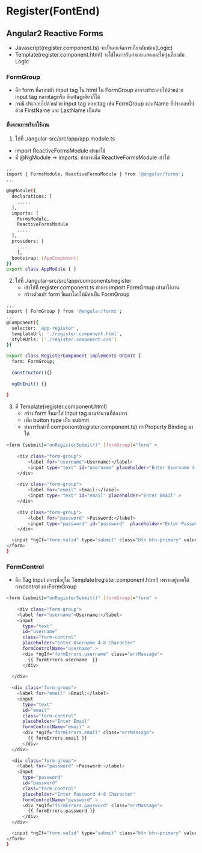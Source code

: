 # Register(FontEnd)
## Angular2 Reactive Forms
 - Javascript(register.component.ts) จะเป็นคนจัดการเกี่ยวกับฟอม(Logic)
 - Template(register.component.html) จะใช้ในการรับค่าและแสดงผลไม่ยุ่งเกี่ยวกับ Logic 
 ### FormGroup
  * คือ form ที่ครอบตัว input tag ใน html ใน FormGroup อาจจะประกอบไปด้วยด้วย input tag หลายtagหรือ มีแค่tagเดียวก็ได้
  * กรณี ประกอบไปด้วยด้วย input tag หลายtag เช่น FormGroup ของ Name ที่ประกอบไปด้วย FirstName และ LastName เป็นต้น
  #### ขั้นตอนการเรียกใช้งาน
1. ไปที่ ./angular-src/src/app/app.module.ts
 * import ReactiveFormsModule เข้ามาใช้
 * ที่ @NgModule -> imports: ทำการเพิ่ม ReactiveFormsModule เข้าไป
```sh
...
import { FormsModule, ReactiveFormsModule } from '@angular/forms';
...

@NgModule({
  declarations: [
    .....
  ],
  imports: [
    FormsModule,
    ReactiveFormsModule
    .....
  ],
  providers: [
    .....
    ],
  bootstrap: [AppComponent]
})
export class AppModule { }

```


2. ไปที่ ./angular-src/src/app/components/register
    * เข้าไปที่ register.component.ts ทำการ import FormGroup เข้ามาใช้งาน
    * สร้างตัวแปร form ขึ้นมาโดยให้มีค่าเป็น FormGroup 
```sh
...
import { FormGroup } from '@angular/forms';
...
@Component({
  selector: 'app-register',
  templateUrl: './register.component.html',
  styleUrls: ['./register.component.css']
})

export class RegisterComponent implements OnInit {
  form: FormGroup;
  
  constructor(){}
 
  ngOnInit() {}
  
}
```
3. ที่ Template(register.component.html) 
    * สร้าง form ขึ้นมาใส่ input tag ตามจำนวนที่ต้องการ 
    * เพิ่ม button type เป็น submit 
    * ทำการรับค่าที่ component(register.component.ts) ทำ Property Binding มาให้ 
```sh
<form (submit)="onRegisterSubmit()" [formGroup]="form" > 
  
    <div class="form-group">
        <label for="username">Username:</label>
        <input type="text" id="username" placeholder="Enter Username 4-8 Character" >  
    </div>
  
    <div class="form-group">
        <label for="email" >Email:</label>
        <input type="text" id="email" placeholder="Enter Email" >
    </div>
  
    <div class="form-group">
        <label for="password" >Password:</label>
        <input type="password" id="password"  placeholder="Enter Password 4-8 Character" >
    </div>

  <input *ngIf="form.valid" type="submit" class="btn btn-primary" value="Register" >
</form>
}
```
 ### FormControl
 * คือ Tag input ต่างๆที่อยู่ใน Template(register.component.html) เพราะอยู่ภายใต้การcontrol ของFormGroup

```sh
<form (submit)="onRegisterSubmit()" [formGroup]="form" > 
  
    <div class="form-group">
    <label for="username">Username:</label>
    <input 
      type="text" 
      id="username" 
      class="form-control" 
      placeholder="Enter Username 4-8 Character"
      formControlName="username" >
      <div *ngIf="formErrors.username" class="errMassage"> 
        {{ formErrors.username  }} 
      </div>
      
  </div>
  
  <div class="form-group">
    <label for="email" >Email:</label>
    <input 
      type="text" 
      id="email" 
      class="form-control" 
      placeholder="Enter Email"
      formControlName="email" >
      <div *ngIf="formErrors.email" class="errMassage"> 
        {{ formErrors.email }} 
      </div>
  </div>
  
  <div class="form-group">
    <label for="password" >Password:</label>
    <input 
      type="password" 
      id="password" 
      class="form-control" 
      placeholder="Enter Password 4-8 Character"
      formControlName="password" >
      <div *ngIf="formErrors.password" class="errMassage"> 
        {{ formErrors.password }} 
      </div>
  </div>

  <input *ngIf="form.valid" type="submit" class="btn btn-primary" value="Register" >
</form>
}
```